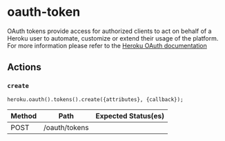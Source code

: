 # oauth-token

OAuth tokens provide access for authorized clients to act on behalf of a Heroku user to automate, customize or extend their usage of the platform. For more information please refer to the [Heroku OAuth documentation](https://devcenter.heroku.com/articles/oauth)

## Actions

### `create`

`heroku.oauth().tokens().create({attributes}, {callback});`

Method | Path | Expected Status(es)
--- | --- | ---
POST | /oauth/tokens | 